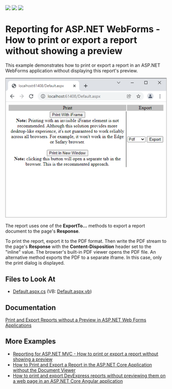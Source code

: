 <!-- default badges list -->
![](https://img.shields.io/endpoint?url=https://codecentral.devexpress.com/api/v1/VersionRange/128602453/21.2.3%2B)
[![](https://img.shields.io/badge/Open_in_DevExpress_Support_Center-FF7200?style=flat-square&logo=DevExpress&logoColor=white)](https://supportcenter.devexpress.com/ticket/details/T227361)
[![](https://img.shields.io/badge/📖_How_to_use_DevExpress_Examples-e9f6fc?style=flat-square)](https://docs.devexpress.com/GeneralInformation/403183)
<!-- default badges end -->
# Reporting for ASP.NET WebForms - How to print or export a report without showing a preview

This example demonstrates how to print or export a report in an ASP.NET WebForms application without displaying this report's preview.

![Report Prine or Export Without Preview](Images/screenshot.png)

The report uses one of the **ExportTo...** methods to export a report document to the page's **Response**.

To print the report, export it to the PDF format. Then write the PDF stream to the page's **Response** with the **Content-Disposition** header set to the "inline" value. The browser's built-in PDF viewer opens the PDF file. An alternative method exports the PDF to a separate iframe. In this case, only the print dialog is displayed.


## Files to Look At

- [Default.aspx.cs](CS/T227361/Default.aspx.cs) (VB: [Default.aspx.vb](VB/T227361/Default.aspx.vb))


## Documentation

[Print and Export Reports without a Preview in ASP.NET Web Forms Applications](https://docs.devexpress.com/XtraReports/401846)

## More Examples

* [Reporting for ASP.NET MVC - How to print or export a report without showing a preview](https://github.com/DevExpress-Examples/reporting-print-export-report-without-showing-a-preview)
* [How to Print and Export a Report in the ASP.NET Core Application without the Document Viewer](https://github.com/DevExpress-Examples/Reporting-AspNetCore-Print-Without-Preview)
* [How to print and export DevExpress reports without previewing them on a web page in an ASP.NET Core Angular application](https://github.com/DevExpress-Examples/Reporting-Angular-Print-Without-Preview)
